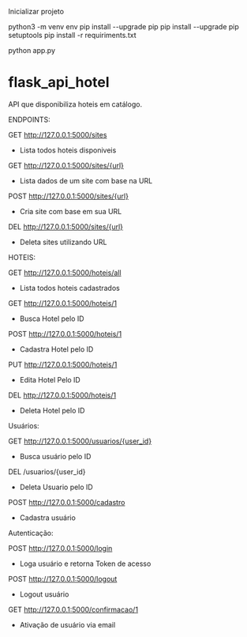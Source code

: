 Inicializar projeto

python3 -m venv env
pip install --upgrade pip 
pip install --upgrade pip setuptools
pip install -r requiriments.txt

python app.py


# flask_api_hotel
API que disponibiliza hoteis em catálogo.

ENDPOINTS:

  GET
  http://127.0.0.1:5000/sites
  * Lista todos hoteis disponiveis

  GET
  http://127.0.0.1:5000/sites/{url}
  * Lista dados de um site com base na URL

  POST
  http://127.0.0.1:5000/sites/{url}
  * Cria site com base em sua URL

  DEL
  http://127.0.0.1:5000/sites/{url}
  * Deleta sites utilizando URL

HOTEIS:

  GET
  http://127.0.0.1:5000/hoteis/all
  * Lista todos hoteis cadastrados
  
  GET
  http://127.0.0.1:5000/hoteis/1
  * Busca Hotel pelo ID
  
  POST
  http://127.0.0.1:5000/hoteis/1
  * Cadastra Hotel pelo ID
  
  PUT
  http://127.0.0.1:5000/hoteis/1
  * Edita Hotel Pelo ID
  
  
  DEL
  http://127.0.0.1:5000/hoteis/1
  * Deleta Hotel pelo ID
  
 Usuários:
 
  GET
  http://127.0.0.1:5000/usuarios/{user_id}
  * Busca usuário pelo ID
  
  DEL
  /usuarios/{user_id}
  * Deleta Usuario pelo ID
  
  POST
  http://127.0.0.1:5000/cadastro
  * Cadastra usuário
  
Autenticação:

  POST
  http://127.0.0.1:5000/login
  * Loga usuário e retorna Token de acesso
  
  
  POST
  http://127.0.0.1:5000/logout
  * Logout usuário
  
  GET
  http://127.0.0.1:5000/confirmacao/1
  * Ativação de usuário via email
